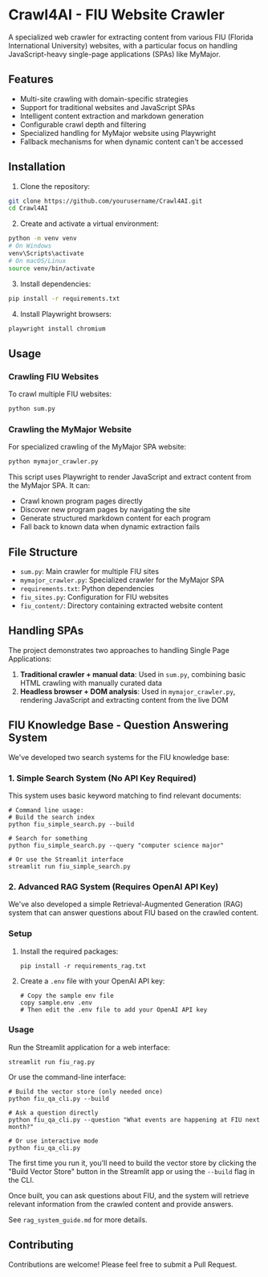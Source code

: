 # Crawl4AI - FIU Website Crawler

A specialized web crawler for extracting content from various FIU (Florida International University) websites, with a particular focus on handling JavaScript-heavy single-page applications (SPAs) like MyMajor.

## Features

- Multi-site crawling with domain-specific strategies
- Support for traditional websites and JavaScript SPAs
- Intelligent content extraction and markdown generation
- Configurable crawl depth and filtering
- Specialized handling for MyMajor website using Playwright
- Fallback mechanisms for when dynamic content can't be accessed

## Installation

1. Clone the repository:
```bash
git clone https://github.com/yourusername/Crawl4AI.git
cd Crawl4AI
```

2. Create and activate a virtual environment:
```bash
python -m venv venv
# On Windows
venv\Scripts\activate
# On macOS/Linux
source venv/bin/activate
```

3. Install dependencies:
```bash
pip install -r requirements.txt
```

4. Install Playwright browsers:
```bash
playwright install chromium
```

## Usage

### Crawling FIU Websites

To crawl multiple FIU websites:

```bash
python sum.py
```

### Crawling the MyMajor Website

For specialized crawling of the MyMajor SPA website:

```bash
python mymajor_crawler.py
```

This script uses Playwright to render JavaScript and extract content from the MyMajor SPA. It can:
- Crawl known program pages directly
- Discover new program pages by navigating the site
- Generate structured markdown content for each program
- Fall back to known data when dynamic extraction fails

## File Structure

- `sum.py`: Main crawler for multiple FIU sites
- `mymajor_crawler.py`: Specialized crawler for the MyMajor SPA
- `requirements.txt`: Python dependencies
- `fiu_sites.py`: Configuration for FIU websites
- `fiu_content/`: Directory containing extracted website content

## Handling SPAs

The project demonstrates two approaches to handling Single Page Applications:

1. **Traditional crawler + manual data**: Used in `sum.py`, combining basic HTML crawling with manually curated data
2. **Headless browser + DOM analysis**: Used in `mymajor_crawler.py`, rendering JavaScript and extracting content from the live DOM

## FIU Knowledge Base - Question Answering System

We've developed two search systems for the FIU knowledge base:

### 1. Simple Search System (No API Key Required)

This system uses basic keyword matching to find relevant documents:

```
# Command line usage:
# Build the search index
python fiu_simple_search.py --build

# Search for something
python fiu_simple_search.py --query "computer science major"

# Or use the Streamlit interface
streamlit run fiu_simple_search.py
```

### 2. Advanced RAG System (Requires OpenAI API Key)

We've also developed a simple Retrieval-Augmented Generation (RAG) system that can answer questions about FIU based on the crawled content.

### Setup

1. Install the required packages:
   ```
   pip install -r requirements_rag.txt
   ```

2. Create a `.env` file with your OpenAI API key:
   ```
   # Copy the sample env file
   copy sample.env .env
   # Then edit the .env file to add your OpenAI API key
   ```

### Usage

Run the Streamlit application for a web interface:
```
streamlit run fiu_rag.py
```

Or use the command-line interface:
```
# Build the vector store (only needed once)
python fiu_qa_cli.py --build

# Ask a question directly
python fiu_qa_cli.py --question "What events are happening at FIU next month?"

# Or use interactive mode
python fiu_qa_cli.py
```

The first time you run it, you'll need to build the vector store by clicking the "Build Vector Store" button in the Streamlit app or using the `--build` flag in the CLI.

Once built, you can ask questions about FIU, and the system will retrieve relevant information from the crawled content and provide answers.

See `rag_system_guide.md` for more details.

## Contributing

Contributions are welcome! Please feel free to submit a Pull Request. 
